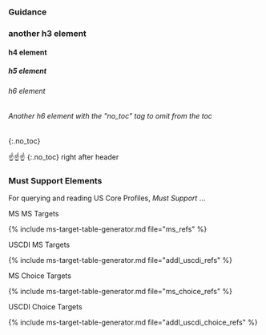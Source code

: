 ### Guidance

###  another h3 element

#### h4 element

##### h5 element

###### h6 element

###### Another h6 element with the "no_toc" tag to omit from the toc
{:.no_toc}

☝️☝️☝️  \{\:.no_toc\} right after header


### Must Support Elements

For querying and reading US Core Profiles, *Must Support* ...

MS MS Targets

{% include ms-target-table-generator.md file="ms_refs" %}

USCDI MS Targets

{% include ms-target-table-generator.md file="addl_uscdi_refs" %}

MS Choice Targets

{% include ms-target-table-generator.md file="ms_choice_refs" %}

USCDI Choice Targets

{% include ms-target-table-generator.md file="addl_uscdi_choice_refs" %}

